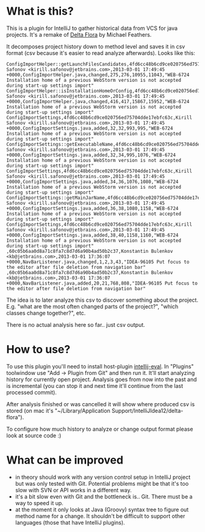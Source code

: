 What is this?
=============

This is a plugin for IntelliJ to gather historical data from VCS for java projects.
It's a remake of [Delta Flora](https://github.com/michaelfeathers/delta-flora) by Michael Feathers.

It decomposes project history down to method level and saves it in csv format (csv because it's easier to read analyze afterwards).
Looks like this:
```
ConfigImportHelper::getLaunchFilesCandidates,4fd6cc48b6cd9ce020756ed75704dde17ebfc63c,Kirill Safonov <kirill.safonov@jetbrains.com>,2013-03-01 17:49:45 +0000,ConfigImportHelper.java,changed,275,276,10955,11043,"WEB-6724 Installation home of a previous WebStorm version is not accepted during start-up settings import"
ConfigImportHelper::isInstallationHomeOrConfig,4fd6cc48b6cd9ce020756ed75704dde17ebfc63c,Kirill Safonov <kirill.safonov@jetbrains.com>,2013-03-01 17:49:45 +0000,ConfigImportHelper.java,changed,416,417,15867,15952,"WEB-6724 Installation home of a previous WebStorm version is not accepted during start-up settings import"
ConfigImportSettings,4fd6cc48b6cd9ce020756ed75704dde17ebfc63c,Kirill Safonov <kirill.safonov@jetbrains.com>,2013-03-01 17:49:45 +0000,ConfigImportSettings.java,added,32,32,993,995,"WEB-6724 Installation home of a previous WebStorm version is not accepted during start-up settings import"
ConfigImportSettings::getExecutableName,4fd6cc48b6cd9ce020756ed75704dde17ebfc63c,Kirill Safonov <kirill.safonov@jetbrains.com>,2013-03-01 17:49:45 +0000,ConfigImportSettings.java,added,32,34,995,1076,"WEB-6724 Installation home of a previous WebStorm version is not accepted during start-up settings import"
ConfigImportSettings,4fd6cc48b6cd9ce020756ed75704dde17ebfc63c,Kirill Safonov <kirill.safonov@jetbrains.com>,2013-03-01 17:49:45 +0000,ConfigImportSettings.java,added,34,36,1076,1080,"WEB-6724 Installation home of a previous WebStorm version is not accepted during start-up settings import"
ConfigImportSettings::getMainJarName,4fd6cc48b6cd9ce020756ed75704dde17ebfc63c,Kirill Safonov <kirill.safonov@jetbrains.com>,2013-03-01 17:49:45 +0000,ConfigImportSettings.java,added,36,38,1080,1158,"WEB-6724 Installation home of a previous WebStorm version is not accepted during start-up settings import"
ConfigImportSettings,4fd6cc48b6cd9ce020756ed75704dde17ebfc63c,Kirill Safonov <kirill.safonov@jetbrains.com>,2013-03-01 17:49:45 +0000,ConfigImportSettings.java,added,38,40,1158,1160,"WEB-6724 Installation home of a previous WebStorm version is not accepted during start-up settings import"
,60c05b6aa0d8a71c8fa7c8d7d6a90b4ad50b2c37,Konstantin Bulenkov <kb@jetbrains.com>,2013-03-01 17:36:07 +0000,NavBarListener.java,changed,1,2,3,43,"IDEA-96105 Put focus to the editor after file deletion from navigation bar"
,60c05b6aa0d8a71c8fa7c8d7d6a90b4ad50b2c37,Konstantin Bulenkov <kb@jetbrains.com>,2013-03-01 17:36:07 +0000,NavBarListener.java,added,20,21,768,808,"IDEA-96105 Put focus to the editor after file deletion from navigation bar"
```

The idea is to later analyze this csv to discover something about the project.
E.g. "what are the most often changed parts of the project?", "which classes change together?", etc.

There is no actual analysis here so far.. just csv output.


How to use?
===========
To use this plugin you'll need to install host-plugin [intellij-eval](https://github.com/dkandalov/intellij_eval).
In "Plugins" toolwindow use "Add -> Plugin from Git" and then run it.
It'll start analyzing history for currently open project.
Analysis goes from now into the past and is incremental (you can stop it and next time it'll continue from the last processed commit).

After analysis finished or was cancelled it will show where produced csv is stored
(on mac it's "~/Library/Application Support/IntelliJIdea12/delta-flora").

To configure how much history to analyze or change output format please look at source code :)


What can be improved
====================
 - in theory should work with any version control setup in IntelliJ project but was only
 tested with Git. Potential problems might be that it's too slow with SVN or API works in a different way.
 - it's a bit slow even with Git and the bottleneck is.. Git. There must be a way to speed it up.
 - at the moment it only looks at Java (Groovy) syntax tree to figure out method name for a change.
 It shouldn't be difficult to support other languages (those that have IntelliJ plugins).